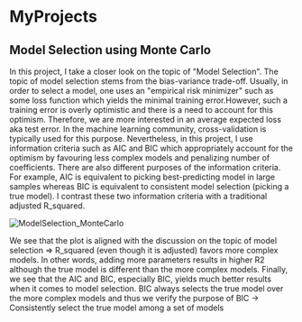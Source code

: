 # MyProjects
## Model Selection using Monte Carlo 
In this project, I take a closer look on the topic of "Model Selection". The topic of model selection stems from the bias-variance trade-off. Usually, in order to select a model, one uses an "empirical risk minimizer" such as some loss function which yields the minimal training error.However, such a training error is overly optimistic and there is a need to account for this optimism. Therefore, we are more interested in an average expected loss aka test error. In the machine learning community, cross-validation is typically used for this purpose. Nevertheless, in this project, I use information criteria such as AIC and BIC which appropriately account for the optimism by favouring less complex models and penalizing number of coefficients. There are also different purposes of the information criteria. For example, AIC is equivalent to picking best-predicting model in large samples whereas BIC is equivalent to consistent model selection (picking a true model). 
I contrast these two information criteria with a traditional adjusted R_squared.

![ModelSelection_MonteCarlo](https://github.com/PavelJelen/MyProjects/assets/151863506/a4e1653f-91d5-4885-9c42-f8913d3d236b)

We see that the plot is aligned with the discussion on the topic of model selection => R_squared (even though it is adjusted) favors 
more complex models. In other words, adding more parameters results in higher R2 although the true model is different than the more complex models. 
Finally, we see that the AIC and BIC, especially BIC, yields much better results when it comes to model selection. BIC always selects the true model over the more complex models and thus we verify the purpose of BIC -> Consistently select the true model among a set of models
